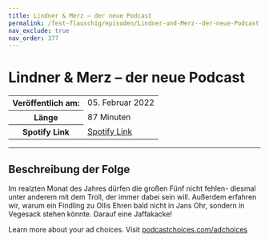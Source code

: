 ```yaml
---
title: Lindner & Merz – der neue Podcast
permalink: /fest-flauschig/episoden/Lindner-und-Merz--der-neue-Podcast
nav_exclude: true
nav_order: 377
---
```


# Lindner & Merz – der neue Podcast
<table class="resp-table dcf-table dcf-table-responsive dcf-table-bordered dcf-table-striped dcf-w-100%">
                    <tbody>
                        <tr>
                            <th scope="row">Veröffentlich am:</th>
                            <td data-label="Veröffentlich am:">05. Februar 2022</td>
                        </tr>
                        <tr>
                            <th scope="row">Länge </th>
                            <td data-label="Länge ">87 Minuten</td>
                        </tr><tr>
                                <th scope="row">Spotify Link</th>
                                <td data-label="Spotify Link"><a href="https://open.spotify.com/episode/4Flf8SPqZLDY1xkJ6w1LMF">Spotify Link</a></td>
                            </tr></tbody>
                </table>

***

## Beschreibung der Folge

<div>
<p>Im realzten Monat des Jahres dürfen die großen Fünf nicht fehlen- diesmal unter anderem mit dem Troll, der immer dabei sein will. Außerdem erfahren wir, warum ein Findling zu Ollis Ehren bald nicht in Jans Ohr, sondern in Vegesack stehen könnte. Darauf eine Jaffakacke!</p><p> </p><p>Learn more about your ad choices. Visit <a href="https://podcastchoices.com/adchoices" rel="nofollow">podcastchoices.com/adchoices</a></p>  
</div>

